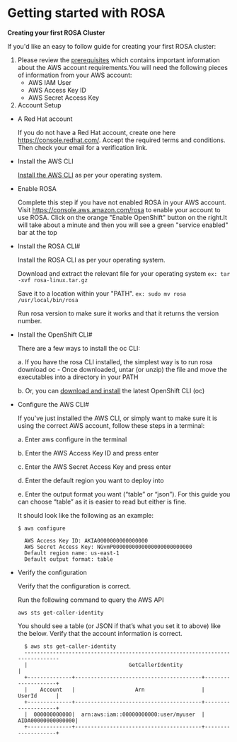 # Getting started with ROSA
**Creating your first ROSA Cluster**

If you'd like an easy to follow guide for creating your first ROSA cluster:

1. Please review the [prerequisites](https://github.com/nedoshi/Red-Hat-OpenShift-Service-on-AWS/blob/main/prerequisites.md) which contains important information about the AWS account requirements.You will need the following pieces of information from your AWS account:
    - AWS IAM User
    - AWS Access Key ID
    - AWS Secret Access Key
2. Account Setup
* A Red Hat account

  If you do not have a Red Hat account, create one here https://console.redhat.com/. Accept the required terms and conditions. Then check your email for a verification link.
  
* Install the AWS CLI

  [Install the AWS CLI](https://aws.amazon.com/cli/) as per your operating system.
  
* Enable ROSA

  Complete this step if you have not enabled ROSA in your AWS account.
  Visit https://console.aws.amazon.com/rosa to enable your account to use ROSA.
  Click on the orange "Enable OpenShift" button on the right.It will take about a minute and then you will see a green "service enabled" bar at the top

* Install the ROSA CLI#

  Install the ROSA CLI as per your operating system.
  
  Download and extract the relevant file for your operating system
  ```ex: tar -xvf rosa-linux.tar.gz```
  
  Save it to a location within your "PATH".
  ```ex: sudo mv rosa /usr/local/bin/rosa```
  
  Run rosa version to make sure it works and that it returns the version number.
  
* Install the OpenShift CLI#

  There are a few ways to install the oc CLI:

    a. If you have the rosa CLI installed, the simplest way is to run rosa download oc
          - Once downloaded, untar (or unzip) the file and move the executables into a directory in your PATH

    b. Or, you can [download and install](https://docs.openshift.com/container-platform/4.9/cli_reference/openshift_cli/getting-started-cli.html#installing-openshift-cli) the latest OpenShift CLI (oc)

* Configure the AWS CLI#

  If you've just installed the AWS CLI, or simply want to make sure it is using the correct AWS account, follow these steps in a terminal:
  
    a. Enter aws configure in the terminal
    
    b. Enter the AWS Access Key ID and press enter
    
    c. Enter the AWS Secret Access Key and press enter
    
    d. Enter the default region you want to deploy into
    
    e. Enter the output format you want (“table” or “json”). 
    For this guide you can choose “table” as it is easier to read but either is fine.
    
    It should look like the following as an example:
    
    ```$ aws configure```
    
        AWS Access Key ID: AKIA0000000000000000
        AWS Secret Access Key: NGvmP0000000000000000000000000
        Default region name: us-east-1
        Default output format: table
        
* Verify the configuration

  Verify that the configuration is correct.

  Run the following command to query the AWS API
  
    ```aws sts get-caller-identity```
    
  You should see a table (or JSON if that’s what you set it to above) like the below. Verify that the account information is correct.
        
        $ aws sts get-caller-identity
        ------------------------------------------------------------------------------
        |                                GetCallerIdentity                           |
        +--------------+----------------------------------------+--------------------+
        |    Account   |                   Arn                  |        UserId      |
        +--------------+----------------------------------------+--------------------+
        |  000000000000|  arn:aws:iam::00000000000:user/myuser  |  AIDA00000000000000|
        +--------------+----------------------------------------+--------------------+
